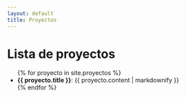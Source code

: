 ```yaml
---
layout: default
title: Proyectos
---
```


# Lista de proyectos

<ul>
{% for proyecto in site.proyectos %}
  <li><strong>{{ proyecto.title }}</strong>: {{ proyecto.content | markdownify }}</li>
{% endfor %}
</ul>
